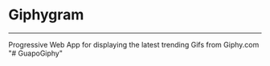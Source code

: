 # Giphygram

---

Progressive Web App for displaying the latest trending Gifs from Giphy.com
"# GuapoGiphy" 
